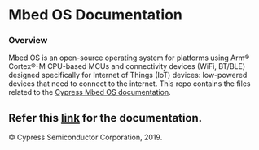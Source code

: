 # Mbed OS Documentation

### Overview
Mbed OS is an open-source operating system for platforms using Arm® Cortex®-M CPU-based MCUs and connectivity devices (WiFi, BT/BLE) designed specifically for Internet of Things (IoT) devices: low-powered devices that need to connect to the internet. This repo contains the files related to the [Cypress Mbed OS documentation](https://cypresssemiconductorco.github.io/cypress-mbed-os-docs/index.html).

Refer this [link](https://cypresssemiconductorco.github.io/cypress-mbed-os-docs/index.html) for the documentation.
---
© Cypress Semiconductor Corporation, 2019.
